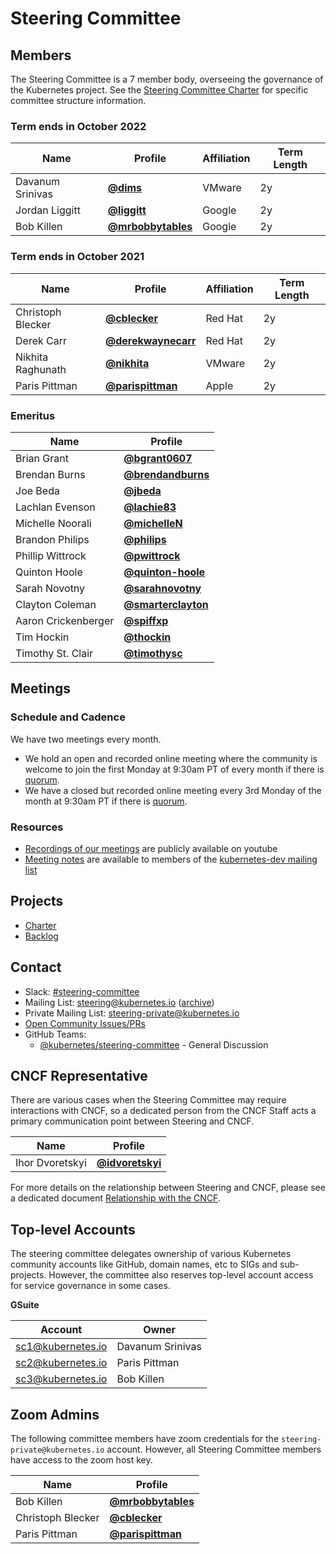 # Steering Committee

## Members

The Steering Committee is a 7 member body, overseeing the governance of the
Kubernetes project. See the [Steering Committee Charter](charter.md) for
specific committee structure information.

### Term ends in October 2022

| Name | Profile | Affiliation | Term Length |
| ---- | ------- | ----------- | ----------- |
| Davanum Srinivas | **[@dims](https://github.com/dims)** | VMware | 2y |
| Jordan Liggitt | **[@liggitt](https://github.com/liggitt)** | Google | 2y |
| Bob Killen | **[@mrbobbytables](https://github.com/mrbobbytables)** | Google | 2y |


### Term ends in October 2021

| Name | Profile | Affiliation | Term Length |
| ---- | ------- | ----------- | ----------- |
| Christoph Blecker | **[@cblecker](https://github.com/cblecker)** | Red Hat | 2y |
| Derek Carr | **[@derekwaynecarr](https://github.com/derekwaynecarr)** | Red Hat | 2y |
| Nikhita Raghunath | **[@nikhita](https://github.com/nikhita)** | VMware | 2y |
| Paris Pittman | **[@parispittman](https://github.com/parispittman)** | Apple | 2y |


### Emeritus

| Name | Profile |
| ---- | ------- |
| Brian Grant | **[@bgrant0607](https://github.com/bgrant0607)** |
| Brendan Burns | **[@brendandburns](https://github.com/brendandburns)** |
| Joe Beda | **[@jbeda](https://github.com/jbeda)** |
| Lachlan Evenson | **[@lachie83](https://github.com/lachie83)** |
| Michelle Noorali | **[@michelleN](https://github.com/michelleN)** |
| Brandon Philips | **[@philips](https://github.com/philips)** |
| Phillip Wittrock | **[@pwittrock](https://github.com/pwittrock)** |
| Quinton Hoole | **[@quinton-hoole](https://github.com/quinton-hoole)** |
| Sarah Novotny | **[@sarahnovotny](https://github.com/sarahnovotny)** |
| Clayton Coleman | **[@smarterclayton](https://github.com/smarterclayton)** |
| Aaron Crickenberger | **[@spiffxp](https://github.com/spiffxp)** |
| Tim Hockin | **[@thockin](https://github.com/thockin)** |
| Timothy St. Clair | **[@timothysc](https://github.com/timothysc)** |

## Meetings

### Schedule and Cadence
We have two meetings every month.
- We hold an open and recorded online meeting where the community is welcome to join the first Monday at 9:30am PT of every month if there is [quorum](charter.md#quorum).
- We have a closed but recorded online meeting every 3rd Monday of the month at 9:30am PT if there is [quorum](charter.md#quorum).

### Resources
- [Recordings of our meetings](https://www.youtube.com/watch?v=YAzgJRQxsdc&list=PL69nYSiGNLP1yP1B_nd9-drjoxp0Q14qM) are publicly available on youtube
- [Meeting notes](https://bit.ly/k8s-steering-wd) are available to members of the [kubernetes-dev mailing list](https://groups.google.com/forum/#!forum/kubernetes-dev)

## Projects

- [Charter](charter.md)
- [Backlog](https://github.com/orgs/kubernetes/projects/40)

## Contact

- Slack: [#steering-committee](https://kubernetes.slack.com/messages/steering-committee)
- Mailing List: steering@kubernetes.io ([archive](https://groups.google.com/a/kubernetes.io/forum/#!forum/steering))
- Private Mailing List: steering-private@kubernetes.io
- [Open Community Issues/PRs](https://github.com/kubernetes/community/labels/committee%2Fsteering)
- GitHub Teams:
    - [@kubernetes/steering-committee](https://github.com/orgs/kubernetes/teams/steering-committee) - General Discussion

## CNCF Representative

There are various cases when the Steering Committee may require interactions with CNCF, so a dedicated person from the CNCF Staff acts a primary communication point between Steering and CNCF.

| Name | Profile |
| ---- | ------- |
| Ihor Dvoretskyi | **[@idvoretskyi](https://github.com/idvoretskyi)** |

For more details on the relationship between Steering and CNCF, please see a
dedicated document [Relationship with the CNCF](cncf-and-k8s.md).

## Top-level Accounts

The steering committee delegates ownership of various Kubernetes community accounts like GitHub, domain names, etc to SIGs and sub-projects. However, the committee also reserves top-level account access for service governance in some cases.

**GSuite**

| Account | Owner |
| ------- | ----- |
| sc1@kubernetes.io | Davanum Srinivas |
| sc2@kubernetes.io | Paris Pittman |
| sc3@kubernetes.io | Bob Killen |

## Zoom Admins

The following committee members have zoom credentials for the `steering-private@kubernetes.io` account.
However, all Steering Committee members have access to the zoom host key.

| Name | Profile |
| ---- | ------- |
| Bob Killen | **[@mrbobbytables](https://github.com/mrbobbytables)** |
| Christoph Blecker | **[@cblecker](https://github.com/cblecker)** |
| Paris Pittman | **[@parispittman](https://github.com/parispittman)** |
